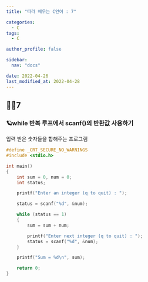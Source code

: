 ```yaml
---
title: "따라 배우는 C언어 : 7"

categories:
  - C
tags:
  - C

author_profile: false

sidebar:
  nav: "docs"

date: 2022-04-26
last_modified_at: 2022-04-28
---
```


## 🙇‍♀️7


### 🪐while 반복 루프에서 scanf()의 반환값 사용하기

입력 받은 숫자들을 합해주는 프로그램

```c
#define _CRT_SECURE_NO_WARNINGS
#include <stdio.h>

int main()
{
	int sum = 0, num = 0;
	int status;

	printf("Enter an integer (q to quit) : ");

	status = scanf("%d", &num);

	while (status == 1)
	{
		sum = sum + num;

		printf("Enter next integer (q to quit) : ");
		status = scanf("%d", &num);
	}

	printf("Sum = %d\n", sum);

	return 0;
}
```